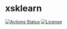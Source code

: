 xsklearn
======

[![Actions Status](https://github.com/altescy/xsklearn/workflows/CI/badge.svg)](https://github.com/altescy/xsklearn/actions/workflows/main.yml)
[![License](https://img.shields.io/github/license/altescy/xsklearn)](https://github.com/altescy/xsklearn/blob/master/LICENSE)

